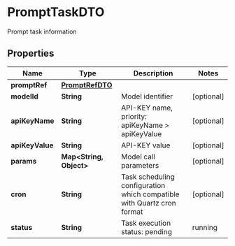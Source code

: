 

# PromptTaskDTO

Prompt task information

## Properties

| Name | Type | Description | Notes |
|------------ | ------------- | ------------- | -------------|
|**promptRef** | [**PromptRefDTO**](PromptRefDTO.md) |  |  |
|**modelId** | **String** | Model identifier |  [optional] |
|**apiKeyName** | **String** | API-KEY name, priority: apiKeyName &gt; apiKeyValue |  [optional] |
|**apiKeyValue** | **String** | API-KEY value |  [optional] |
|**params** | **Map&lt;String, Object&gt;** | Model call parameters |  [optional] |
|**cron** | **String** | Task scheduling configuration which compatible with Quartz cron format |  [optional] |
|**status** | **String** | Task execution status: pending | running | succeeded | failed |  [optional] |



